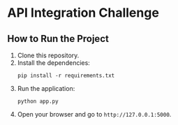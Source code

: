 # API Integration Challenge

## How to Run the Project

1. Clone this repository.
2. Install the dependencies:
   ```
   pip install -r requirements.txt
   ```
3. Run the application:
   ```
   python app.py
   ```
4. Open your browser and go to `http://127.0.0.1:5000`.
